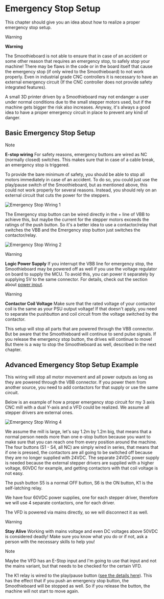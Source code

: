 
# Emergency Stop Setup

This chapter should give you an idea about how to realize a proper emergency stop setup.

> [!WARNING]
> **Warning**
>
> The Smoothieboard is not able to ensure that in case of an accident or some other reason that requires an emergency stop, to safely stop your machine!
> There may be flaws in the code or in the board itself that cause the emergency stop (if only wired to the Smoothieboard) to not work properly.
> Even in industrial grade CNC controllers it is necessary to have an external emergency circuit (If the CNC controller does not provide safety integrated features).

A small 3D printer driven by a Smoothieboard may not endanger a user under normal conditions due to the small stepper motors used, but if the machine gets bigger the risk also increases. Anyway, it's always a good idea to have a proper emergency circuit in place to prevent any kind of danger.

## Basic Emergency Stop Setup

> [!NOTE]
> **E-stop wiring**
> For safety reasons, emergency buttons are wired as NC (normally closed) switches. This makes sure that in case of a cable break, an emergency stop is triggered.

To provide the bare minimum of safety, you should be able to stop all motors immediately in case of an accident. To do so, you could just use the play/pause switch of the Smoothieboard, but as mentioned above, this could not work properly for several reasons. Instead, you should rely on an external circuit that cuts the power for the steppers.

![Emergency Stop Wiring 1](images/emergency-stop-1.png)

The Emergency stop button can be wired directly in the + line of VBB to achieve this, but maybe the current for the stepper motors exceeds the ratings of the push button. So it's a better idea to use a contactor/relay that switches the VBB and the Emergency stop button just switches the contactor/relay.

![Emergency Stop Wiring 2](images/emergency-stop-2.png)

> [!WARNING]
> **Logic Power Supply**
> If you interrupt the VBB line for emergency stop, the Smoothieboard may be powered off as well if you use the voltage regulator on board to supply the MCU.
> To avoid this, you can power it separately by supplying 5V to the same connector. For details, check out the section about [power input](main-power-input.md).

> [!WARNING]
> **Contactor Coil Voltage**
> Make sure that the rated voltage of your contactor coil is the same as your PSU output voltage! If that doesn't apply, you need to separate the pushbutton and coil circuit from the voltage switched by the contactor.

This setup will stop all parts that are powered through the VBB connector. But be aware that the Smoothieboard will continue to send pulse signals. If you release the emergency stop button, the drives will continue to move! But there is a way to stop the Smoothieboard as well, described in the next chapter.

## Advanced Emergency Stop Setup Example

This wiring will stop all motor movement and all power outputs as long as they are powered through the VBB connector. If you power them from another source, you need to add contactors for that supply or use the same circuit.

Below is an example of how a proper emergency stop circuit for my 3 axis CNC mill with a dual Y-axis and a VFD could be realized. We assume all stepper drivers are external ones.

![Emergency Stop Wiring 4](images/emergency-stop-4.png )

We assume the mill is large, let's say 1.2m by 1.2m big, that means that a normal person needs more than one e-stop button because you want to make sure that you can reach one from every position around the machine. The four buttons (S1 - S4, all NC) are simply wired in series, that means that if one is pressed, the contactors are all going to be switched off because they are no longer supplied with 24VDC. The separate 24VDC power supply is needed because the external stepper drivers are supplied with a higher voltage, 60VDC for example, and getting contactors with that coil voltage is not easy.

The push button S5 is a normal OFF button, S6 is the ON button, K1 is the self-latching relay.

We have four 60VDC power supplies, one for each stepper driver, therefore we will use 4 separate contactors, one for each driver.

The VFD is powered via mains directly, so we will disconnect it as well.

> [!WARNING]
> **Stay Alive**
> Working with mains voltage and even DC voltages above 50VDC is considered deadly! Make sure you know what you do or if not, ask a person with the necessary skills to help you!

> [!NOTE]
> Maybe the VFD has an E-Stop input and I'm going to use that input and not the mains variant, but that needs to be checked for the certain VFD.

The K1 relay is wired to the play/pause button ([see the details here](pausebutton.md)). This has the effect that if you push an emergency stop button, the Smoothieboard will be stopped as well. So if you release the button, the machine will not start to move again.
